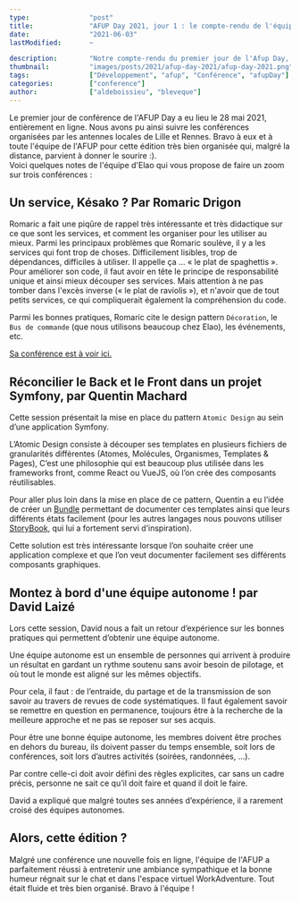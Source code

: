 ```yaml
---
type:               "post"
title:              "AFUP Day 2021, jour 1 : le compte-rendu de l'équipe"
date:               "2021-06-03"
lastModified:       ~

description:        "Notre compte-rendu du premier jour de l'Afup Day, édition 2021, à distance !"
thumbnail:          "images/posts/2021/afup-day-2021/afup-day-2021.png"
tags:               ["Développement", "afup", "Conférence", "afupDay"]
categories:         ["conference"]
author:             ["aldeboissieu", "bleveque"]
---
```


Le premier jour de conférence de l'AFUP Day a eu lieu le 28 mai 2021, entièrement en ligne. Nous avons pu ainsi suivre les conférences organisées par les antennes locales de Lille et Rennes. Bravo à eux et à toute l'équipe de l'AFUP pour cette édition très bien organisée qui, malgré la distance, parvient à donner le sourire :).  
Voici quelques notes de l'équipe d'Elao qui vous propose de faire un zoom sur trois conférences :

## Un service, Késako ? Par Romaric Drigon

Romaric a fait une piqûre de rappel très intéressante et très didactique sur ce que sont les services, et comment les organiser pour les utiliser au mieux. Parmi les principaux problèmes que Romaric soulève, il y a les services qui font trop de choses. Difficilement lisibles, trop de dépendances, difficiles à utiliser. Il appelle ça ... « le plat de spaghettis ». Pour améliorer son code, il faut avoir en tête le principe de responsabilité unique et ainsi mieux découper ses services. Mais attention à ne pas tomber dans l'excès inverse (« le plat de raviolis »), et n'avoir que de tout petits services, ce qui compliquerait également la compréhension du code. 

Parmi les bonnes pratiques, Romaric cite le design pattern `Décoration`, le `Bus de commande` (que nous utilisons beaucoup chez Elao), les événements, etc. 

[Sa conférence est à voir ici.](https://speakerdeck.com/romaricdrigon/un-service-kezako)

## Réconcilier le Back et le Front dans un projet Symfony, par Quentin Machard

Cette session présentait la mise en place du pattern `Atomic Design` au sein d’une application Symfony.

L’Atomic Design consiste à découper ses templates en plusieurs fichiers de granularités différentes (Atomes, Molécules, Organismes, Templates & Pages), C’est une philosophie qui est beaucoup plus utilisée dans les frameworks front, comme React ou VueJS, où l’on crée des composants réutilisables.

Pour aller plus loin dans la mise en place de ce pattern, Quentin a eu l’idée de créer un [Bundle](https://github.com/qmachard/atomic-design-bundle) permettant de documenter ces templates ainsi que leurs différents états facilement (pour les autres langages nous pouvons utiliser [StoryBook](https://storybook.js.org/), qui lui a fortement servi d’inspiration).

Cette solution est très intéressante lorsque l’on souhaite créer une application complexe et que l’on veut documenter facilement ses différents composants graphiques.

## Montez à bord d'une équipe autonome ! par David Laizé

Lors cette session, David nous a fait un retour d’expérience sur les bonnes pratiques qui permettent d’obtenir une équipe autonome.

Une équipe autonome est un ensemble de personnes qui arrivent à produire un résultat en gardant un rythme soutenu sans avoir besoin de pilotage, et où tout le monde est aligné sur les mêmes objectifs.

Pour cela, il faut : de l’entraide, du partage et de la transmission de son savoir au travers de revues de code systématiques. Il faut également savoir se remettre en question en permanence, toujours être à la recherche de la meilleure approche et ne pas se reposer sur ses acquis.

Pour être une bonne équipe autonome, les membres doivent être proches en dehors du bureau, ils doivent passer du temps ensemble, soit lors de conférences, soit lors d’autres activités (soirées, randonnées, …).

Par contre celle-ci doit avoir défini des règles explicites, car sans un cadre précis, personne ne sait ce qu’il doit faire et quand il doit le faire.

David a expliqué que malgré toutes ses années d’expérience, il a rarement croisé des équipes autonomes.

## Alors, cette édition ? 

Malgré une conférence une nouvelle fois en ligne, l'équipe de l'AFUP a parfaitement réussi à entretenir une ambiance sympathique et la bonne humeur régnait sur le chat et dans l'espace virtuel WorkAdventure. Tout était fluide et très bien organisé. Bravo à l'équipe !
